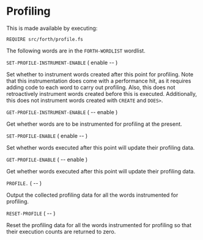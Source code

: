 # Profiling

This is made available by executing:

    REQUIRE src/forth/profile.fs

The following words are in the `FORTH-WORDLIST` wordlist.

`SET-PROFILE-INSTRUMENT-ENABLE` ( enable -- )

Set whether to instrument words created after this point for profiling. Note that this instrumentation does come with a performance hit, as it requires adding code to each word to carry out profiling. Also, this does not retroactively instrument words created before this is executed. Additionally, this does not instrument words created with `CREATE` and `DOES>`.

`GET-PROFILE-INSTRUMENT-ENABLE` ( -- enable )

Get whether words are to be instrumented for profiling at the present.

`SET-PROFILE-ENABLE` ( enable -- )

Set whether words executed after this point will update their profiling data.

`GET-PROFILE-ENABLE` ( -- enable )

Get whether words executed after this point will update their profiling data.

`PROFILE.` ( -- )

Output the collected profiling data for all the words instrumented for profiling.

`RESET-PROFILE` ( -- )

Reset the profiling data for all the words instrumented for profiling so that their execution counts are returned to zero.
